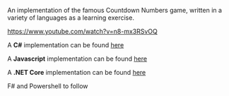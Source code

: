 An implementation of the famous Countdown Numbers game, written in a variety of languages as a learning exercise.

https://www.youtube.com/watch?v=n8-mx3RSvOQ

A **C\#** implementation can be found [here](https://github.com/shiningdragon/Downcount/tree/master/CSharp)

A **Javascript**  implementation can be found [here](https://github.com/shiningdragon/Downcount/tree/master/Javascript)

A **.NET Core** implementation can be found [here](https://github.com/shiningdragon/Downcount/tree/master/DotNetCore)

F# and Powershell to follow
